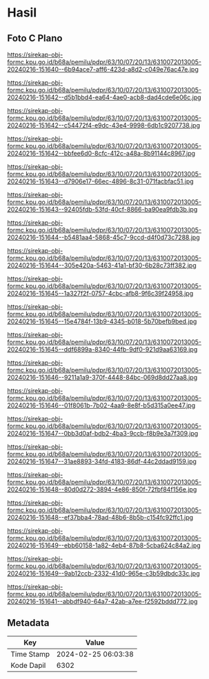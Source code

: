 # Hasil

## Foto C Plano

https://sirekap-obj-formc.kpu.go.id/b68a/pemilu/pdpr/63/10/07/20/13/6310072013005-20240216-151640--6b94ace7-aff6-423d-a8d2-c049e76ac47e.jpg

https://sirekap-obj-formc.kpu.go.id/b68a/pemilu/pdpr/63/10/07/20/13/6310072013005-20240216-151642--d5b1bbd4-ea64-4ae0-acb8-dad4cde6e06c.jpg

https://sirekap-obj-formc.kpu.go.id/b68a/pemilu/pdpr/63/10/07/20/13/6310072013005-20240216-151642--c54472f4-e9dc-43e4-9998-6db1c9207738.jpg

https://sirekap-obj-formc.kpu.go.id/b68a/pemilu/pdpr/63/10/07/20/13/6310072013005-20240216-151642--bbfee6d0-8cfc-412c-a48a-8b91144c8967.jpg

https://sirekap-obj-formc.kpu.go.id/b68a/pemilu/pdpr/63/10/07/20/13/6310072013005-20240216-151643--d7906e17-66ec-4896-8c31-071facbfac51.jpg

https://sirekap-obj-formc.kpu.go.id/b68a/pemilu/pdpr/63/10/07/20/13/6310072013005-20240216-151643--92405fdb-53fd-40cf-8866-ba90ea9fdb3b.jpg

https://sirekap-obj-formc.kpu.go.id/b68a/pemilu/pdpr/63/10/07/20/13/6310072013005-20240216-151644--b5481aa4-5868-45c7-9ccd-d4f0d73c7288.jpg

https://sirekap-obj-formc.kpu.go.id/b68a/pemilu/pdpr/63/10/07/20/13/6310072013005-20240216-151644--305e420a-5463-41a1-bf30-6b28c73ff382.jpg

https://sirekap-obj-formc.kpu.go.id/b68a/pemilu/pdpr/63/10/07/20/13/6310072013005-20240216-151645--1a327f2f-0757-4cbc-afb8-9f6c39f24958.jpg

https://sirekap-obj-formc.kpu.go.id/b68a/pemilu/pdpr/63/10/07/20/13/6310072013005-20240216-151645--15e4784f-13b9-4345-b018-5b70befb9bed.jpg

https://sirekap-obj-formc.kpu.go.id/b68a/pemilu/pdpr/63/10/07/20/13/6310072013005-20240216-151645--ddf6899a-8340-44fb-9df0-921d9aa63169.jpg

https://sirekap-obj-formc.kpu.go.id/b68a/pemilu/pdpr/63/10/07/20/13/6310072013005-20240216-151646--9211a1a9-370f-4448-84bc-069d8dd27aa8.jpg

https://sirekap-obj-formc.kpu.go.id/b68a/pemilu/pdpr/63/10/07/20/13/6310072013005-20240216-151646--01f8061b-7b02-4aa9-8e8f-b5d315a0ee47.jpg

https://sirekap-obj-formc.kpu.go.id/b68a/pemilu/pdpr/63/10/07/20/13/6310072013005-20240216-151647--0bb3d0af-bdb2-4ba3-9ccb-f8b9e3a7f309.jpg

https://sirekap-obj-formc.kpu.go.id/b68a/pemilu/pdpr/63/10/07/20/13/6310072013005-20240216-151647--31ae8893-34fd-4183-86df-44c2ddad9159.jpg

https://sirekap-obj-formc.kpu.go.id/b68a/pemilu/pdpr/63/10/07/20/13/6310072013005-20240216-151648--80d0d272-3894-4e86-850f-72fbf84f156e.jpg

https://sirekap-obj-formc.kpu.go.id/b68a/pemilu/pdpr/63/10/07/20/13/6310072013005-20240216-151648--ef37bba4-78ad-48b6-8b5b-c154fc92ffc1.jpg

https://sirekap-obj-formc.kpu.go.id/b68a/pemilu/pdpr/63/10/07/20/13/6310072013005-20240216-151649--ebb60158-1a82-4eb4-87b8-5cba624c84a2.jpg

https://sirekap-obj-formc.kpu.go.id/b68a/pemilu/pdpr/63/10/07/20/13/6310072013005-20240216-151649--9ab12ccb-2332-41d0-965e-c3b59dbdc33c.jpg

https://sirekap-obj-formc.kpu.go.id/b68a/pemilu/pdpr/63/10/07/20/13/6310072013005-20240216-151641--abbdf940-64a7-42ab-a7ee-f2592bddd772.jpg


## Metadata

| Key        | Value               |
| ---------- | ------------------- |
| Time Stamp | 2024-02-25 06:03:38 |
| Kode Dapil | 6302                |



